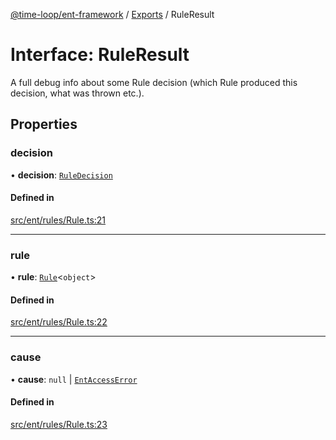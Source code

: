 [@time-loop/ent-framework](../README.md) / [Exports](../modules.md) / RuleResult

# Interface: RuleResult

A full debug info about some Rule decision (which Rule produced this
decision, what was thrown etc.).

## Properties

### decision

• **decision**: [`RuleDecision`](../enums/RuleDecision.md)

#### Defined in

[src/ent/rules/Rule.ts:21](https://github.com/clickup/ent-framework/blob/master/src/ent/rules/Rule.ts#L21)

___

### rule

• **rule**: [`Rule`](../classes/Rule.md)<`object`\>

#### Defined in

[src/ent/rules/Rule.ts:22](https://github.com/clickup/ent-framework/blob/master/src/ent/rules/Rule.ts#L22)

___

### cause

• **cause**: ``null`` \| [`EntAccessError`](../classes/EntAccessError.md)

#### Defined in

[src/ent/rules/Rule.ts:23](https://github.com/clickup/ent-framework/blob/master/src/ent/rules/Rule.ts#L23)
